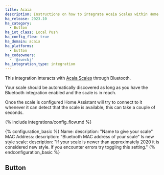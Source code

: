 ```yaml
---
title: Acaia
description: Instructions on how to integrate Acaia Scales within Home Assistant.
ha_release: 2023.10
ha_category:
  - Button
ha_iot_class: Local Push
ha_config_flow: true
ha_domain: acaia
ha_platforms:
  - button
ha_codeowners:
  - '@zweckj'
ha_integration_type: integration
---
```


This integration interacts with [Acaia Scales](https://acaia.co) through Bluetooth. 

Your scale should be automatically discovered as long as you have the Bluetooth integration enabled and the scale is in reach.

Once the scale is configured Home Assistant will try to connect to it whenever it can detect that the scale is available, this can take a couple of seconds.

{% include integrations/config_flow.md %}

{% configuration_basic %}
Name:
  description: "Name to give your scale"
MAC Address:
  description: "Bluetooth MAC address of your scale"
Is new style scale:
  description: "If your scale is newer than approximately 2020 it is considered new style. If you encounter errors try toggling this setting."
{% endconfiguration_basic %}

## Button
